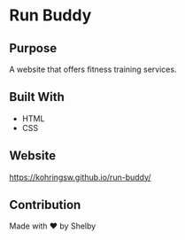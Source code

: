 # Run Buddy

## Purpose
A website that offers fitness training services.

## Built With
* HTML
* CSS

## Website
https://kohringsw.github.io/run-buddy/

## Contribution
Made with ❤️ by Shelby


